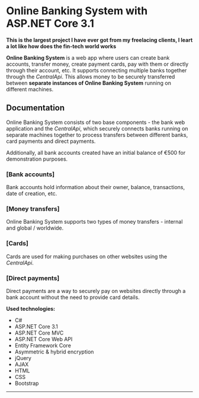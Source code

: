 # Online Banking System with ASP.NET Core 3.1 

**This is the largest project I have ever got from my freelacing clients, I leart a lot like how does the fin-tech world works**

**Online Banking System** is a web app where users can create bank accounts, transfer money, create payment cards, pay with them or directly through their account, etc.
It supports connecting multiple banks together through the _CentralApi_. This allows money to be securely transferred between **separate instances of Online Banking System** running on different machines.

## Documentation


Online Banking System consists of two base components - the bank web application and the _CentralApi_, which securely connects banks running on separate machines together to process transfers between different banks, card payments and direct payments.

Additionally, all bank accounts created have an initial balance of €500 for demonstration purposes.



### [Bank accounts]
Bank accounts hold information about their owner, balance, transactions, date of creation, etc.

### [Money transfers]
Online Banking System supports two types of money transfers - internal and global / worldwide.

### [Cards]
Cards are used for making purchases on other websites using the _CentralApi_.

### [Direct payments]
Direct payments are a way to securely pay on websites directly through a bank account without the need to provide card details.


**Used technologies:**
* C#
* ASP.NET Core 3.1
* ASP.NET Core MVC
* ASP.NET Core Web API
* Entity Framework Core
* Asymmetric & hybrid encryption
* jQuery
* AJAX
* HTML
* CSS
* Bootstrap

***

